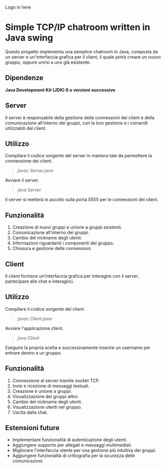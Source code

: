 Logo in here
# Simple TCP/IP chatroom written in Java swing
Questo progetto implementa una semplice chatroom in Java,
composta da un server e un'interfaccia grafica per il client, il quale
potrà creare un nuovo gruppo, oppure unirsi a uno già esistente.

## Dipendenze
**Java Development Kit (JDK) 8 o versioni successive**

## Server
Il server è responsabile della gestione delle connessioni dei client
e della comunicazione all'interno dei gruppi, con la loro gestione e i comandi utilizzabili dal client.

## Utilizzo
Compilare il codice sorgente del server in maniera tale da permettere la connessione dei client.

>*javac Server.java*

Avviare il server.

>*java Server*

Il server si metterà in ascolto sulla porta 5555 per le connessioni dei client.

## Funzionalità

1. Creazione di nuovi gruppi e unione a gruppi esistenti.
2. Comunicazione all'interno dei gruppi.
3. Cambio del nickname degli utenti.
4. Informazioni riguardanti i componenti del gruppo.
5. Chiusura e gestione delle connessioni.

## Client
Il client fornisce un'interfaccia grafica per interagire con il server, partecipare alle chat e interagirci.

## Utilizzo
Compilare il codice sorgente del client.

>*javac Client.java*

Avviare l'applicazione client.

>*java Client*
 
Eseguire la propria scelta e successivamente inserire un username per entrare dentro a un gruppo.

## Funzionalità

1. Connessione al server tramite socket TCP.
2. Invio e ricezione di messaggi testuali.
3. Creazione e unione a gruppi.
4. Visualizzazione dei gruppi attivi.
5. Cambio del nickname degli utenti.
7. Visualizzazione utenti nel gruppo.
6. Uscita dalla chat.


## Estensioni future
- Implementare funzionalità di autenticazione degli utenti.
- Aggiungere supporto per allegati e messaggi multimediali.
- Migliorare l'interfaccia utente per una gestione più intuitiva dei gruppi.
- Aggiungere funzionalità di crittografia per la sicurezza delle comunicazioni.